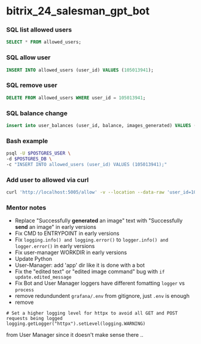 # bitrix_24_salesman_gpt_bot

### SQL list allowed users
```sql
SELECT * FROM allowed_users;
```

### SQL allow user
```sql
INSERT INTO allowed_users (user_id) VALUES (105013941);
```

### SQL remove user
```sql
DELETE FROM allowed_users WHERE user_id = 105013941;
```

### SQL balance change
```sql
insert into user_balances (user_id, balance, images_generated) VALUES (105013941, 100.0, 0)
```

### Bash example
```bash
psql -U $POSTGRES_USER \
-d $POSTGRES_DB \
-c "INSERT INTO allowed_users (user_id) VALUES (105013941);"
```

### Add user to allowed via curl
```bash
curl 'http://localhost:5005/allow' -v --location --data-raw 'user_id=105013941'
```

### Mentor notes
- Replace "Successfully **generated** an image" text with "Successfully **send** an image" in early versions
- Fix CMD to ENTRYPOINT in early versions
- Fix `logging.info() and logging.error()` to `logger.info() and logger.error()` in early versions
- Fix user-manager WORKDIR in early versions
- Update Python
- User-Manager: add 'app' dir like it is done with a bot
- Fix the "edited text" or "edited image command" bug with `if update.edited_message`
- Fix Bot and User Manager loggers have different fomatting `logger` vs `process`
- remove redundundent `grafana/.env` from gitignore, just `.env` is enough
- remove
```
# Set a higher logging level for httpx to avoid all GET and POST requests being logged
logging.getLogger("httpx").setLevel(logging.WARNING)
```
from User Manager since it doesn't make sense there ..
